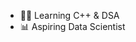 - 👨‍💻 Learning C++ & DSA
- 📊 Aspiring Data Scientist
<!---
daniehuuu/daniehuuu is a ✨ special ✨ repository because its `README.md` (this file) appears on your GitHub profile.
You can click the Preview link to take a look at your changes.
--->
